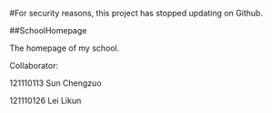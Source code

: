 #For security reasons, this project has stopped updating on Github.

##SchoolHomepage

The homepage of my school.

Collaborator:

121110113 Sun Chengzuo

121110126 Lei Likun
